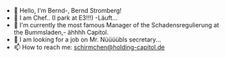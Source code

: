 - 👋 Hello, I'm Bernd-, Bernd Stromberg!
- 👀 I am Chef.. (I park at E3!!!)  <zuppel zuppel> -Läuft...
- 🌱 I'm currently the most famous Manager of the Schadensregulierung at the Bummsladen,- ähhhh Capitol. <zuppel zuppel>
- 💞️ I am looking for a job on Mr. Nüüüübls secretary...
- 📫 How to reach me: schirmchen@holding-capitol.de
